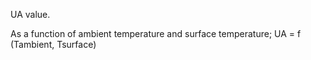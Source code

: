 UA value.

As a function of ambient temperature and surface temperature; UA = f (Tambient, Tsurface)
